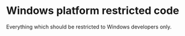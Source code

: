 # Windows platform restricted code

Everything which should be restricted to Windows developers only.

